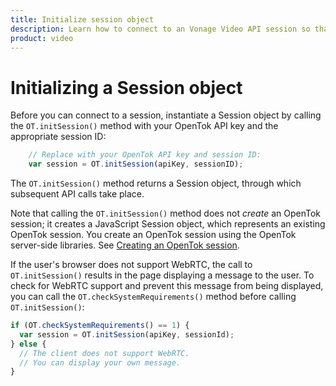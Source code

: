 ```yaml
--- 
title: Initialize session object 
description: Learn how to connect to an Vonage Video API session so that participants can use audio, video, and messaging functionality in your web application.
product: video 
---
```


# Initializing a Session object

Before you can connect to a session, instantiate a Session object by calling the `OT.initSession()` method with your OpenTok API key and the appropriate session ID:

```js
    // Replace with your OpenTok API key and session ID:
    var session = OT.initSession(apiKey, sessionID);
```

The `OT.initSession()` method returns a Session object, through which subsequent API calls take place.

Note that calling the `OT.initSession()` method does not _create_ an OpenTok session; it creates a JavaScript Session object, which represents an existing OpenTok session. You create an OpenTok session using the OpenTok server-side libraries. See [Creating an OpenTok session](/video/guides/create-session).

If the user's browser does not support WebRTC, the call to `OT.initSession()` results in the page displaying a message to the user. To check for WebRTC support and prevent this message from being displayed, you can call the `OT.checkSystemRequirements()` method before calling `OT.initSession()`:

```js
if (OT.checkSystemRequirements() == 1) {
  var session = OT.initSession(apiKey, sessionId);
} else {
  // The client does not support WebRTC.
  // You can display your own message.
}
```
